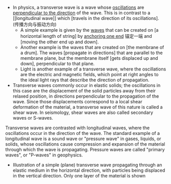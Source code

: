 - In physics, a transverse wave is a wave whose [oscillations](((vG_IawJYT))) are [perpendicular to the direction](((GOu60DASf))) of the wave. This is in contrast to a [[longitudinal wave]] which [travels in the direction of its oscillations].
(传播方向与振动方向)
    - A simple example is given by the [waves](((R90V_Iiy9))) that can be created on [a horizontal length of string] by [anchoring one end](((movcYbcgz))) 锚定一端 and [moving the other end up and down]. 
    - Another example is the waves that are created on [the membrane of a drum]. The waves [propagate in directions] that are parallel to the membrane plane, but the membrane itself [gets displaced up and down], perpendicular to that plane.
    - Light is another example of a transverse wave, where the oscillations are the electric and magnetic fields, which point at right angles to the ideal light rays that describe the direction of propagation.
- Transverse waves commonly occur in elastic solids; the oscillations in this case are the displacement of the solid particles away from their relaxed position, in directions perpendicular to the propagation of the wave. Since those displacements correspond to a local shear deformation of the material, a transverse wave of this nature is called a shear wave. In seismology, shear waves are also called secondary waves or S-waves.

Transverse waves are contrasted with longitudinal waves, where the oscillations occur in the direction of the wave. The standard example of a longitudinal wave is a sound wave or "pressure wave" in gases, liquids, or solids, whose oscillations cause compression and expansion of the material through which the wave is propagating. Pressure waves are called "primary waves", or "P-waves" in geophysics.
- Illustration of a simple (plane) transverse wave propagating through an elastic medium in the horizontal direction, with particles being displaced in the vertical direction. Only one layer of the material is shown
